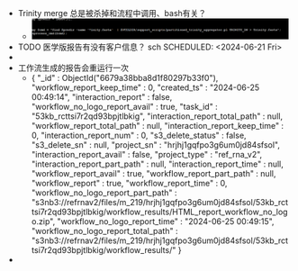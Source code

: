 - Trinity merge 总是被杀掉和流程中调用、bash有关？
	- ![image.png](../assets/image_1718344837100_0.png)
- TODO 医学版报告有没有客户信息？ sch
  SCHEDULED: <2024-06-21 Fri>
-
- 工作流生成的报告会重运行一次
	- {
	      "_id" : ObjectId("6679a38bba8d1f80297b33f0"),
	      "workflow_report_keep_time" : 0,
	      "created_ts" : "2024-06-25 00:49:14",
	      "interaction_report" : false,
	      "workflow_no_logo_report_avail" : true,
	      "task_id" : "53kb_rcttsi7r2qd93bpjtlbkig",
	      "interaction_report_total_path" : null,
	      "workflow_report_total_path" : null,
	      "interaction_report_keep_time" : 0,
	      "interaction_report_num" : 0,
	      "s3_delete_status" : false,
	      "s3_delete_sn" : null,
	      "project_sn" : "hrjhj1gqfpo3g6um0jd84sfsol",
	      "interaction_report_avail" : false,
	      "project_type" : "ref_rna_v2",
	      "interaction_report_part_path" : null,
	      "interaction_report_time" : null,
	      "workflow_report_avail" : true,
	      "workflow_report_part_path" : null,
	      "workflow_report" : true,
	      "workflow_report_time" : 0,
	      "workflow_no_logo_report_part_path" : "s3nb3://refrnav2/files/m_219/hrjhj1gqfpo3g6um0jd84sfsol/53kb_rcttsi7r2qd93bpjtlbkig/workflow_results/HTML_report_workflow_no_logo.zip",
	      "workflow_no_logo_report_time" : "2024-06-25 00:49:15",
	      "workflow_no_logo_report_total_path" : "s3nb3://refrnav2/files/m_219/hrjhj1gqfpo3g6um0jd84sfsol/53kb_rcttsi7r2qd93bpjtlbkig/workflow_results/"
	  }
-